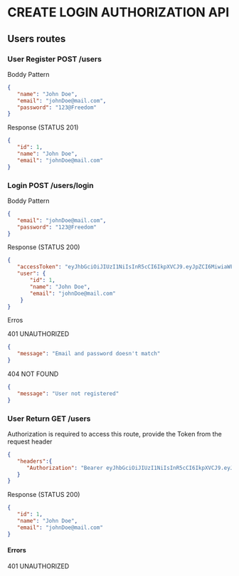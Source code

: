 # CREATE LOGIN AUTHORIZATION API

## Users routes

### User Register POST /users

Boddy Pattern

```json
{
   "name": "John Doe",
   "email": "johnDoe@mail.com",
   "password": "123@Freedom"
}
```

Response (STATUS 201)

```json
{
   "id": 1,
   "name": "John Doe",
   "email": "johnDoe@mail.com"
}
```

### Login POST /users/login

Boddy Pattern

```json
{
   "email": "johnDoe@mail.com",
   "password": "123@Freedom"
}
```

Response (STATUS 200)

```json
{
   "accessToken": "eyJhbGciOiJIUzI1NiIsInR5cCI6IkpXVCJ9.eyJpZCI6MiwiaWF0IjoxNzEzOTc0ODgzLCJleHAiOjE3MTQwNjEyODN9.zF4MDZ9bmpvcBCkOgpjLffgfMtn-jBDgVF88AXTvbB8",
   "user": {
	   "id": 1,
	   "name": "John Doe",
	   "email": "johnDoe@mail.com"
	}
}
```

Erros

401 UNAUTHORIZED

```json
{
   "message": "Email and password doesn't match"
}
```

404 NOT FOUND

```json
{
   "message": "User not registered"
}
```

### User Return GET /users

Authorization is required to access this route, provide the Token from the request header

```json
{
   "headers":{
      "Authorization": "Bearer eyJhbGciOiJIUzI1NiIsInR5cCI6IkpXVCJ9.eyJpZCI6MiwiaWF0IjoxNzE0MDQwNjk0LCJleHAiOjE3MTQxMjcwOTR9.otP2tfxgFU1WLkPY9GNSvsa0P5P74EvuyU55U6RMzos"
   } 
}
```

Response (STATUS 200)

```json
{
   "id": 1,
   "name": "John Doe",
   "email": "johnDoe@mail.com"
}
```

#### Errors

401 UNAUTHORIZED
